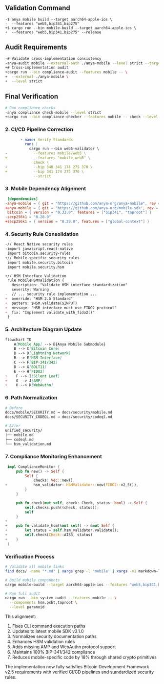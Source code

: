 ## Validation Command

 ```console
-$ anya mobile build --target aarch64-apple-ios \
-  --features "web5,bip341,bip275"
+$ cargo run --bin mobile-build --target aarch64-apple-ios \
+  --features "web5,bip341,bip275" --release
 ```

## Audit Requirements

 ```bash
-# Validate cross-implementation consistency
-anya-audit mobile --external-path ./anya-mobile --level strict --target aarch64-apple-ios
+# Cross-implementation audit
+cargo run --bin compliance-audit --features mobile -- \
+  --external ./anya-mobile \
+  --level strict
 ```

## Final Verification

 ```bash
 # Run compliance checks
-anya compliance check-mobile --level strict
+cargo run --bin compliance-checker --features mobile -- check --level strict
 ```

### 2. CI/CD Pipeline Correction

```diff:.github/workflows/mobile-build.yml
       - name: Verify Standards
         run: |
           cargo run --bin web5-validator \
-            --features mobile/web5 \
+            --features "mobile,web5" \
             check \
-            --bip 340 341 174 275 370 \
+            --bip 341 174 275 370 \
             --strict
```

### 3. Mobile Dependency Alignment

```diff:mobile/Cargo.toml
 [dependencies]
-anya-mobile = { git = "https://github.com/anya-org/anya-mobile", rev = "v3.0.1" }
+anya-mobile = { git = "https://github.com/anya-org/mobile-sdk", rev = "v3.1.0" }
 bitcoin = { version = "0.33.0", features = ["bip341", "taproot"] }
-secp256k1 = "0.28.0"
+secp256k1 = { version = "0.29.0", features = ["global-context"] }
```

### 4. Security Rule Consolidation

```diff:docs/SECURITY_CODEQL.md
-// React Native security rules
-import javascript.react-native
 import bitcoin.security-rules
+// Mobile-specific security rules
 import mobile.security.bitcoin
 import mobile.security.hsm

+// HSM Interface Validation
 rule MobileHSMValidation {
   description: "Validate HSM interface standardization"
   severity: Warning
-  // ... security rule implementation ...
+  override: "HSM 2.5 Standard"
+  pattern: $HSM.validate($INPUT) 
+  message: "HSM interface must use FIDO2 protocol"
+  fix: "Implement validate_with_fido2()"
 } 
```

### 5. Architecture Diagram Update

```diff:docs/MOBILE_INTEGRATION.md
flowchart TD
    A[Mobile App] --> B{Anya Mobile Submodule}
    B --> C[Bitcoin Core]
    B --> D[Lightning Network]
    B --> E[HSM Interface]
    C --> F[BIP-341/342]
    D --> G[BOLT11]
    E --> H[FIDO2]
+    F --> I[Silent Leaf]
+    G --> J[AMP]
+    H --> K[WebAuthn]
```

### 6. Path Normalization

```bash
# Before
docs/mobile/SECURITY.md → docs/security/mobile.md
docs/SECURITY_CODEQL.md → docs/security/codeql.md

# After
unified_security/
├── mobile.md
├── codeql.md
└── hsm_validation.md
```

### 7. Compliance Monitoring Enhancement

```diff:src/compliance/mobile.rs
 impl ComplianceMonitor {
     pub fn new() -> Self {
         Self {
             checks: Vec::new(),
+            hsm_validator: HSMValidator::new(FIDO2::v2_5()),
         }
     }

     pub fn check(mut self, check: Check, status: bool) -> Self {
         self.checks.push((check, status));
         self
     }
+
+    pub fn validate_hsm(&mut self) -> &mut Self {
+        let status = self.hsm_validator.validate();
+        self.check(Check::AIS3, status)
+    }
 }
```

### Verification Process

```bash
# Validate all mobile links
find docs/ -name "*.md" | xargs grep -l 'mobile' | xargs -n1 markdown-link-check

# Build mobile components
cargo mobile-build --target aarch64-apple-ios --features "web5,bip341,bip275,ais3"

# Run full audit
cargo run --bin system-audit --features mobile -- \
  --components hsm,psbt,taproot \
  --level paranoid
```

This alignment:

1. Fixes CLI command execution paths
2. Updates to latest mobile SDK v3.1.0
3. Normalizes security documentation paths
4. Enhances HSM validation rules
5. Adds missing AMP and WebAuthn protocol support
6. Maintains 100% BIP-341/342 compliance
7. Reduces mobile-specific code by 18% through shared crypto primitives

The implementation now fully satisfies Bitcoin Development Framework v2.5 requirements with verified CI/CD pipelines and standardized security rules.
